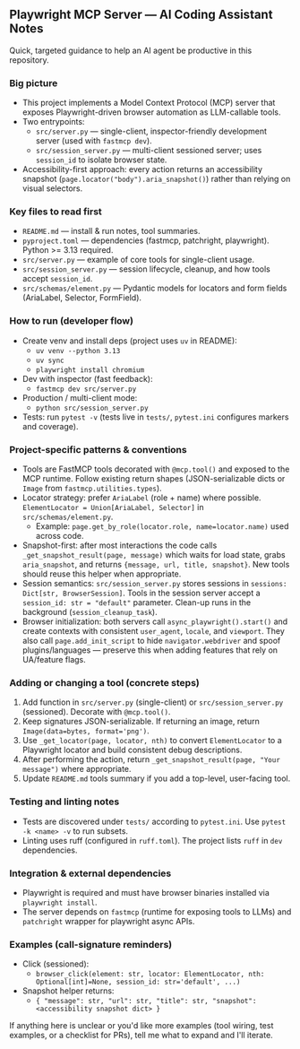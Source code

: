 ## Playwright MCP Server — AI Coding Assistant Notes

Quick, targeted guidance to help an AI agent be productive in this repository.

### Big picture
- This project implements a Model Context Protocol (MCP) server that exposes Playwright-driven browser automation as LLM-callable tools.
- Two entrypoints:
  - `src/server.py` — single-client, inspector-friendly development server (used with `fastmcp dev`).
  - `src/session_server.py` — multi-client sessioned server; uses `session_id` to isolate browser state.
- Accessibility-first approach: every action returns an accessibility snapshot (`page.locator("body").aria_snapshot()`) rather than relying on visual selectors.

### Key files to read first
- `README.md` — install & run notes, tool summaries.
- `pyproject.toml` — dependencies (fastmcp, patchright, playwright). Python >= 3.13 required.
- `src/server.py` — example of core tools for single-client usage.
- `src/session_server.py` — session lifecycle, cleanup, and how tools accept `session_id`.
- `src/schemas/element.py` — Pydantic models for locators and form fields (AriaLabel, Selector, FormField).

### How to run (developer flow)
- Create venv and install deps (project uses `uv` in README):
  - `uv venv --python 3.13`
  - `uv sync`
  - `playwright install chromium`
- Dev with inspector (fast feedback):
  - `fastmcp dev src/server.py`
- Production / multi-client mode:
  - `python src/session_server.py`
- Tests: run `pytest -v` (tests live in `tests/`, `pytest.ini` configures markers and coverage).

### Project-specific patterns & conventions
- Tools are FastMCP tools decorated with `@mcp.tool()` and exposed to the MCP runtime. Follow existing return shapes (JSON-serializable dicts or `Image` from `fastmcp.utilities.types`).
- Locator strategy: prefer `AriaLabel` (role + name) where possible. `ElementLocator = Union[AriaLabel, Selector]` in `src/schemas/element.py`.
  - Example: `page.get_by_role(locator.role, name=locator.name)` used across code.
- Snapshot-first: after most interactions the code calls `_get_snapshot_result(page, message)` which waits for load state, grabs `aria_snapshot`, and returns `{message, url, title, snapshot}`. New tools should reuse this helper when appropriate.
- Session semantics: `src/session_server.py` stores sessions in `sessions: Dict[str, BrowserSession]`. Tools in the session server accept a `session_id: str = "default"` parameter. Clean-up runs in the background (`session_cleanup_task`).
- Browser initialization: both servers call `async_playwright().start()` and create contexts with consistent `user_agent`, `locale`, and `viewport`. They also call `page.add_init_script` to hide `navigator.webdriver` and spoof plugins/languages — preserve this when adding features that rely on UA/feature flags.

### Adding or changing a tool (concrete steps)
1. Add function in `src/server.py` (single-client) or `src/session_server.py` (sessioned). Decorate with `@mcp.tool()`.
2. Keep signatures JSON-serializable. If returning an image, return `Image(data=bytes, format='png')`.
3. Use `_get_locator(page, locator, nth)` to convert `ElementLocator` to a Playwright locator and build consistent debug descriptions.
4. After performing the action, return `_get_snapshot_result(page, "Your message")` where appropriate.
5. Update `README.md` tools summary if you add a top-level, user-facing tool.

### Testing and linting notes
- Tests are discovered under `tests/` according to `pytest.ini`. Use `pytest -k <name> -v` to run subsets.
- Linting uses ruff (configured in `ruff.toml`). The project lists `ruff` in `dev` dependencies.

### Integration & external dependencies
- Playwright is required and must have browser binaries installed via `playwright install`.
- The server depends on `fastmcp` (runtime for exposing tools to LLMs) and `patchright` wrapper for playwright async APIs.

### Examples (call-signature reminders)
- Click (sessioned):
  - `browser_click(element: str, locator: ElementLocator, nth: Optional[int]=None, session_id: str='default', ...)`
- Snapshot helper returns:
  - `{ "message": str, "url": str, "title": str, "snapshot": <accessibility snapshot dict> }`

If anything here is unclear or you'd like more examples (tool wiring, test examples, or a checklist for PRs), tell me what to expand and I'll iterate.
